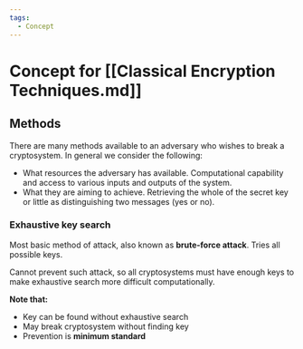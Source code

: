```yaml
---
tags:
  - Concept
---
```

# Concept for [[Classical Encryption Techniques.md]]


## Methods

There are many methods available to an adversary who wishes to break a cryptosystem. In general we consider the following:

* What resources the adversary has available. Computational capability and access to various inputs and outputs of the system.
* What they are aiming to achieve. Retrieving the whole of the secret key or little as distinguishing two messages (yes or no).

### Exhaustive key search

Most basic method of attack, also known as **brute-force attack**. Tries all possible keys.

Cannot prevent such attack, so all cryptosystems must have enough keys to make exhaustive search more difficult computationally.

**Note that:**
* Key can be found without exhaustive search
* May break cryptosystem without finding key
* Prevention is **minimum standard**